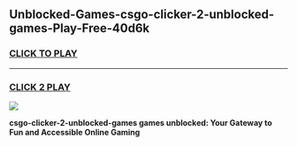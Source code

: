 
## Unblocked-Games-csgo-clicker-2-unblocked-games-Play-Free-40d6k
<h3>
<a href="https://premium76.site?title=csgo-clicker-2-unblocked-games&ref=22A">CLICK TO PLAY</a></h3>
<hr>

<h3>
<a href="https://premium76.site?title=csgo-clicker-2-unblocked-games&ref=22A">CLICK 2 PLAY</a>
  
</h3>

<a href="https://premium76.site?title=csgo-clicker-2-unblocked-games&ref=22A"><img src="https://clearcache.store/games.png"></a>


**csgo-clicker-2-unblocked-games games unblocked: Your Gateway to Fun and Accessible Online Gaming**
